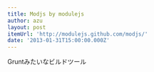 ```yaml
---
title: Modjs by modulejs
author: azu
layout: post
itemUrl: 'http://modulejs.github.com/modjs/'
date: '2013-01-31T15:00:00.000Z'
---
```

Gruntみたいなビルドツール
